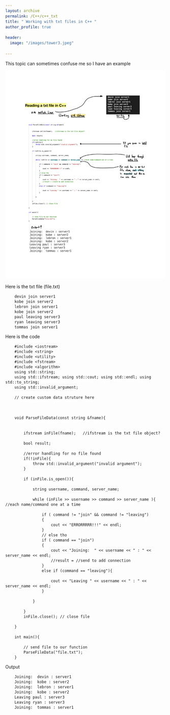 ```yaml
---
layout: archive
permalink: /C++/c++_txt
title: " Working with txt files in C++ "
author_profile: true

header:
  image: "/images/tower3.jpeg"
  
---
```


This topic can sometimes confuse me so I have an example

![inserting an Image](/images/C++/txt/page1.jpg)

Here is the txt file (file.txt)

        devin join server1
        kobe join server2
        lebron join server1
        kobe join server2
        paul leaving server3
        ryan leaving server3
        tommas join server1




Here is the code 


        #include <iostream>
        #include <string>
        #include <utility>
        #include <fstream>
        #include <algorithm>
        using std::string; 
        using std::ifstream; using std::cout; using std::endl; using std::to_string;
        using std::invalid_argument;

        // create custom data struture here



        void ParseFileData(const string &fname){


            ifstream inFile(fname);   //ifstream is the txt file object?

            bool result;

            //error handling for no file found
            if(!inFile){
                throw std::invalid_argument("invalid argument");
            }

            if (inFile.is_open()){

                string username, command, server_name;

                while (inFile >> username >> command >> server_name ){ //each name/command one at a time

                    if ( command != "join" && command != "leaving")
                    {
                        cout << "ERRORRRRR!!!" << endl;
                    }
                    // else tho
                    if ( command == "join")
                    {
                        cout << "Joining:  " << username << " : " << server_name << endl;
                        //result = //send to add connection
                    }
                    else if (command == "leaving"){

                        cout << "Leaving " << username << " : " << server_name << endl;
                    }

                }
                
            }
            inFile.close(); // close file

        }

        int main(){

            // send file to our function
            ParseFileData("file.txt");
        }


Output


        Joining:  devin : server1
        Joining:  kobe : server2
        Joining:  lebron : server1
        Joining:  kobe : server2
        Leaving paul : server3
        Leaving ryan : server3
        Joining:  tommas : server1